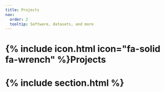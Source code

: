```yaml
---
title: Projects
nav:
  order: 2
  tooltip: Software, datasets, and more
---
```


<h1 markdown="0">{% include icon.html icon="fa-solid fa-wrench" %}Projects<h1>

{% include section.html %}

